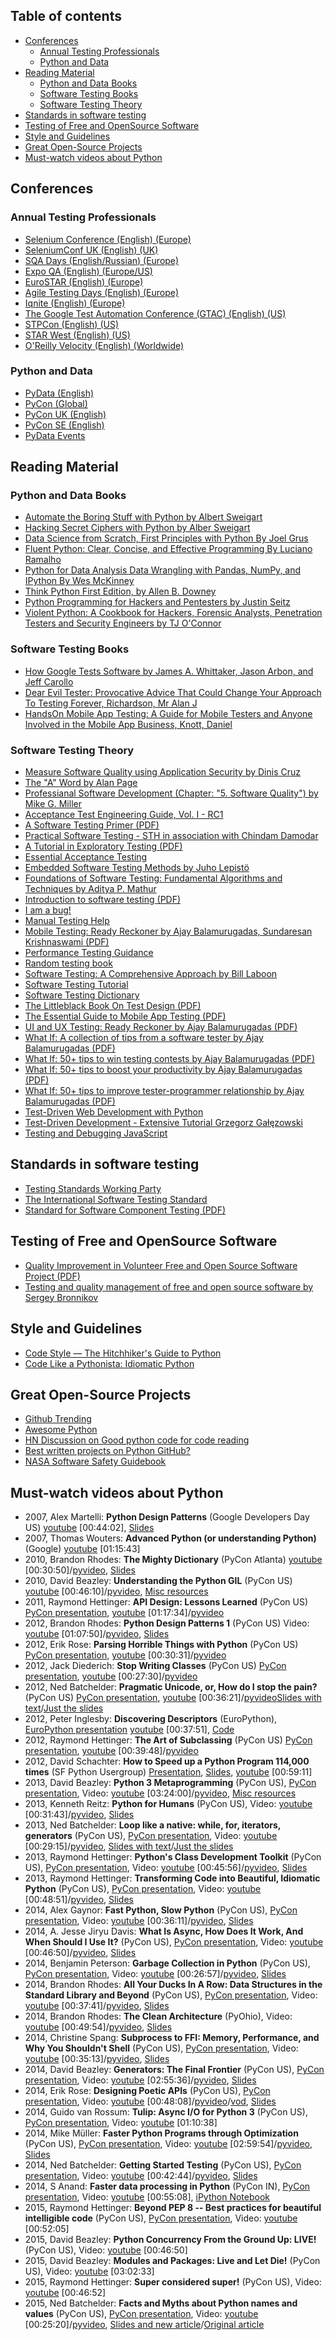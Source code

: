 ## Table of contents
<!-- MarkdownTOC depth=3 autoanchor=true autolink=true bracket=round -->

- [Conferences](#conferences)
    - [Annual Testing Professionals](#annual-testing-professionals)
    - [Python and Data](#python-and-data)
- [Reading Material](#reading-material)
    - [Python and Data Books](#python-and-data-books)
    - [Software Testing Books](#software-testing-books)
    - [Software Testing Theory](#software-testing-theory)
- [Standards in software testing](#standards-in-software-testing)
- [Testing of Free and OpenSource Software](#testing-of-free-and-opensource-software)
- [Style and Guidelines](#style-and-guidelines)
- [Great Open-Source Projects](#great-open-source-projects)
- [Must-watch videos about Python](#must-watch-videos-about-python)

<!-- /MarkdownTOC -->


<a name="conferences"></a>
## Conferences
<a name="annual-testing-professionals"></a>
### Annual Testing Professionals
* [Selenium Conference (English) (Europe)](http://www.seleniumconf.com)
* [SeleniumConf UK (English) (UK)](http://www.seleniumconf.co.uk)
* [SQA Days (English/Russian) (Europe)](http://sqadays.com/en/index)
* [Expo QA (English) (Europe/US)](http://www.expoqa.com/en/index.php)
* [EuroSTAR (English) (Europe)](http://www.eurostarconferences.com/)
* [Agile Testing Days (English) (Europe)](http://www.agiletestingdays.com/)
* [Iqnite (English) (Europe)](http://www.iqnite-conferences.com/index.aspx)
* [The Google Test Automation Conference (GTAC) (English) (US)](https://developers.google.com/google-test-automation-conference/)
* [STPCon (English) (US)](http://www.stpcon.com/)
* [STAR West (English) (US)](http://starwest.techwell.com/)
* [O'Reilly Velocity (English) (Worldwide)](http://conferences.oreilly.com/velocity)

<a name="python-and-data"></a>
### Python and Data
* [PyData (English)](http://pydata.org/events/)
* [PyCon (Global)](http://www.pycon.org/)
* [PyCon UK (English)](http://www.pyconuk.org/)
* [PyCon SE (English)](http://www.pycon.se/)
* [PyData Events](http://pydata.org/events.html)

<a name="reading-material"></a>
## Reading Material
<a name="python-and-data-books"></a>
### Python and Data Books
* [Automate the Boring Stuff with Python by Albert Sweigart](https://automatetheboringstuff.com/)
* [Hacking Secret Ciphers with Python by Alber Sweigart](https://inventwithpython.com/hacking/)
* [Data Science from Scratch, First Principles with Python By Joel Grus](http://shop.oreilly.com/product/0636920033400.do)
* [Fluent Python: Clear, Concise, and Effective Programming By Luciano Ramalho](http://shop.oreilly.com/product/0636920032519.do)
* [Python for Data Analysis Data Wrangling with Pandas, NumPy, and IPython By Wes McKinney](http://shop.oreilly.com/product/0636920023784.do)
* [Think Python First Edition, by Allen B. Downey](http://greenteapress.com/wp/think-python/)
* [Python Programming for Hackers and Pentesters by Justin Seitz](https://www.nostarch.com/blackhatpython)
* [Violent Python: A Cookbook for Hackers, Forensic Analysts, Penetration Testers and Security Engineers by TJ O'Connor](https://www.amazon.com/Violent-Python-Cookbook-Penetration-Engineers/dp/1597499579)

<a name="software-testing-books"></a>
### Software Testing Books
* [How Google Tests Software by James A. Whittaker, Jason Arbon, and Jeff Carollo](https://books.google.co.uk/books?id=vHlTOVTKHeUC&redir_esc=y)
* [Dear Evil Tester: Provocative Advice That Could Change Your Approach To Testing Forever, Richardson, Mr Alan J](https://www.amazon.com/Dear-Evil-Tester-Provocative-Approach/dp/0956733271)
* [HandsOn Mobile App Testing: A Guide for Mobile Testers and Anyone Involved in the Mobile App Business, Knott, Daniel](http://adventuresinqa.com/hands-on-mobile-app-testing/)

<a name="software-testing-theory"></a>
### Software Testing Theory
* [Measure Software Quality using Application Security by Dinis Cruz](https://github.com/DinisCruz/Book_Software_Quality/tree/master/content)
* [The "A" Word by Alan Page](https://leanpub.com/TheAWord)
* [Professianal Software Development (Chapter: "5. Software Quality") by Mike G. Miller](http://mixmastamyk.bitbucket.org/pro_soft_dev/)
* [Acceptance Test Engineering Guide, Vol. I - RC1](https://testingguidance.codeplex.com/)
* [A Software Testing Primer (PDF)](http://www.nickjenkins.net/prose/testingPrimer.pdf)
* [Practical Software Testing - STH in association with Chindam Damodar](http://www.softwaretestinghelp.com/practical-software-testing-new-free-ebook-download/)
* [A Tutorial in Exploratory Testing (PDF)](http://www.kaner.com/pdfs/QAIExploring.pdf)
* [Essential Acceptance Testing](https://leanpub.com/essential_acceptance_testing/c/HgPDBsxyYT6q)
* [Embedded Software Testing Methods by Juho Lepistö](https://www.theseus.fi/bitstream/handle/10024/46873/Lepisto_Juho.pdf?sequence=1)
* [Foundations of Software Testing: Fundamental Algorithms and Techniques by Aditya P. Mathur](http://my.safaribooksonline.com/book/software-engineering-and-development/software-testing/9788131707951)
* [Introduction to software testing (PDF)](http://ebooks.allfree-stuff.com/eBooks_down/Software%20Testing/Introduction%20to%20Software%20Testing.pdf)
* [I am a bug!](http://www.amibug.com/iamabug/p01.html)
* [Manual Testing Help](http://www.softwaretestinghelp.com/manual-testing-help-ebook-free-download/)
* [Mobile Testing: Ready Reckoner by Ajay Balamurugadas, Sundaresan Krishnaswami (PDF)](http://enjoytesting.files.wordpress.com/2013/10/mobile_testing_ready_reckoner.pdf)
* [Performance Testing Guidance](https://perftestingguide.codeplex.com/)
* [Random testing book](https://github.com/regehr/random-testing-book)
* [Software Testing: A Comprehensive Approach by Bill Laboon](https://github.com/laboon/ebook)
* [Software Testing Tutorial](http://www.tutorialspoint.com/software_testing/index.htm)
* [Software Testing Dictionary](http://www.tutorialspoint.com/software_testing_dictionary/index.htm)
* [The Littleblack Book On Test Design (PDF)](http://www.thetesteye.com/papers/TheLittleBlackBookOnTestDesign.pdf)
* [The Essential Guide to Mobile App Testing (PDF)](http://core.ecu.edu/STRG/materials/uTest_eBook_Mobile_Testing.pdf)
* [UI and UX Testing: Ready Reckoner by Ajay Balamurugadas (PDF)](http://enjoytesting.files.wordpress.com/2013/10/ui_and_ux_testing_ready_reckoner.pdf)
* [What If: A collection of tips from a software tester by Ajay Balamurugadas (PDF)](http://enjoytesting.files.wordpress.com/2013/10/whatif.pdf)
* [What If: 50+ tips to win testing contests by Ajay Balamurugadas (PDF)](http://enjoytesting.files.wordpress.com/2013/10/50tipstowintestingcontests.pdf)
* [What If: 50+ tips to boost your productivity by Ajay Balamurugadas (PDF)](http://enjoytesting.files.wordpress.com/2013/10/50-tips-to-boost-your-productivity.pdf)
* [What If: 50+ tips to improve tester-programmer relationship by Ajay Balamurugadas (PDF)](http://enjoytesting.files.wordpress.com/2013/10/50-tips-to-improve-tester-programmer-relationship.pdf)
* [Test-Driven Web Development with Python](http://chimera.labs.oreilly.com/books/1234000000754/index.html)
* [Test-Driven Development - Extensive Tutorial Grzegorz Gałęzowski](https://github.com/grzesiek-galezowski/tdd-ebook)
* [Testing and Debugging JavaScript](https://github.com/roblevintennis/Testing-and-Debugging-JavaScript)

<a name="standards-in-software-testing"></a>
## Standards in software testing
* [Testing Standards Working Party](http://www.testingstandards.co.uk/)
* [The International Software Testing Standard](http://softwaretestingstandard.org/)
* [Standard for Software Component Testing (PDF)](http://www.testingstandards.co.uk/Component%20Testing.pdf)

<a name="testing-of-free-and-opensource-software"></a>
## Testing of Free and OpenSource Software
* [Quality Improvement in Volunteer Free and Open Source Software Project (PDF)](http://www.cyrius.com/publications/michlmayr-phd.pdf)
* [Testing and quality management of free and open source software by Sergey Bronnikov](https://github.com/ligurio/tos-book)

<a name="style-and-guidelines"></a>
## Style and Guidelines
* [Code Style — The Hitchhiker's Guide to Python](http://docs.python-guide.org/en/latest/writing/style/)
* [Code Like a Pythonista: Idiomatic Python](http://python.net/~goodger/projects/pycon/2007/idiomatic/handout.html)

<a name="great-open-source-projects"></a>
## Great Open-Source Projects
* [Github Trending](https://github.com/trending?l=python)
* [Awesome Python](http://awesome-python.com/)
* [HN Discussion on Good python code for code reading](https://news.ycombinator.com/item?id=327710)
* [Best written projects on Python GitHub?](https://www.reddit.com/r/Python/comments/1ls7vq/best_written_projects_on_python_github/)
* [NASA Software Safety Guidebook](https://drive.google.com/open?id=0B6Hcdhqew1dAZ2E2Z2RCVWFKSE0)

<a name="must-watch-videos-about-python"></a>
## Must-watch videos about Python
* 2007, Alex Martelli: **Python Design Patterns** (Google Developers Day US) [youtube](https://www.youtube.com/watch?v=0vJJlVBVTFg) [00:44:02], [Slides](http://www.aleax.it/gdd_pydp.pdf)
* 2007, Thomas Wouters: **Advanced Python (or understanding Python)** (Google) [youtube](https://www.youtube.com/watch?v=uOzdG3lwcB4) [01:15:43]
* 2010, Brandon Rhodes: **The Mighty Dictionary** (PyCon Atlanta) [youtube](https://www.youtube.com/watch?v=C4Kc8xzcA68) [00:30:50]/[pyvideo](http://pyvideo.org/video/276/the-mighty-dictionary-55), [Slides](http://rhodesmill.org/brandon/slides/2010-03-pycon/)
* 2010, David Beazley: **Understanding the Python GIL** (PyCon US) [youtube](http://www.youtube.com/watch?v=Obt-vMVdM8s) [00:46:10]/[pyvideo](http://pyvideo.org/video/353/pycon-2010--understanding-the-python-gil---82), [Misc resources](http://www.dabeaz.com/GIL/)
* 2011, Raymond Hettinger: **API Design: Lessons Learned** (PyCon US) [PyCon presentation](https://us.pycon.org/2011/schedule/presentations/263/), [youtube](http://www.youtube.com/watch?v=heJuQWNdwJI) [01:17:34]/[pyvideo](http://pyvideo.org/video/366/pycon-2011--api-design--lessons-learned)
* 2012, Brandon Rhodes: **Python Design Patterns 1** (PyCon US) Video: [youtube](https://www.youtube.com/watch?v=Er5K_nR5lDQ) [01:07:50]/[pyvideo](http://pyvideo.org/video/1369/python-design-patterns-1), [Slides](http://rhodesmill.org/brandon/slides/2012-07-pyohio/)
* 2012, Erik Rose: **Parsing Horrible Things with Python** (PyCon US) [PyCon presentation](https://us.pycon.org/2012/schedule/presentation/468/), [youtube](https://www.youtube.com/watch?v=tCUdeLIj4hE) [00:30:31]/[pyvideo](http://pyvideo.org/video/708/parsing-horrible-things-with-python)
* 2012, Jack Diederich: **Stop Writing Classes** (PyCon US) [PyCon presentation](https://us.pycon.org/2012/schedule/presentation/352/), [youtube](https://www.youtube.com/watch?v=o9pEzgHorH0) [00:27:30]/[pyvideo](http://pyvideo.org/video/880/stop-writing-classes)
* 2012, Ned Batchelder: **Pragmatic Unicode, or, How do I stop the pain?** (PyCon US) [PyCon presentation](https://us.pycon.org/2012/schedule/presentation/141/), [youtube](https://www.youtube.com/watch?v=sgHbC6udIqc) [00:36:21]/[pyvideo](http://pyvideo.org/video/948/pragmatic-unicode-or-how-do-i-stop-the-pain)[Slides with text](http://nedbatchelder.com/text/unipain.html)/[Just the slides](http://nedbatchelder.com/text/unipain/unipain.html)
* 2012, Peter Inglesby: **Discovering Descriptors** (EuroPython), [EuroPython presentation](https://ep2013.europython.eu/conference/talks/discovering-descriptors) [youtube](https://www.youtube.com/watch?v=D3-NZXHO5QI) [00:37:51], [Code](https://github.com/inglesp/Discovering-Descriptors)
* 2012, Raymond Hettinger: **The Art of Subclassing** (PyCon US) [PyCon presentation](https://us.pycon.org/2012/schedule/presentation/399/), [youtube](https://www.youtube.com/watch?v=miGolgp9xq8) [00:39:48]/[pyvideo](http://pyvideo.org/video/879/the-art-of-subclassing)
* 2012, David Schachter: **How to Speed up a Python Program 114,000 times** (SF Python Usergroup) [Presentation](https://us.pycon.org/2012/schedule/presentation/399/), [Slides](http://davidschachter.com/ds/SF_Python_Meetup_slides_public.pdf), [youtube](https://www.youtube.com/watch?v=e08kOj2kISU) [00:59:11]
* 2013, David Beazley: **Python 3 Metaprogramming** (PyCon US), [PyCon presentation](https://us.pycon.org/2013/schedule/presentation/7/), Video: [youtube](https://www.youtube.com/watch?v=sPiWg5jSoZI) [03:24:00]/[pyvideo](http://pyvideo.org/video/1716/python-3-metaprogramming), [Misc resources](http://www.dabeaz.com/py3meta/)
* 2013, Kenneth Reitz: **Python for Humans** (PyCon US), Video: [youtube](http://www.youtube.com/watch?v=QpkHt1hDYTo) [00:31:43]/[pyvideo](http://pyvideo.org/video/1785/python-for-humans-1), [Slides](https://speakerdeck.com/pyconslides/python-for-humans)
* 2013, Ned Batchelder: **Loop like a native: while, for, iterators, generators** (PyCon US), [PyCon presentation](https://us.pycon.org/2013/schedule/presentation/76/), Video: [youtube](https://www.youtube.com/watch?v=EnSu9hHGq5o) [00:29:15]/[pyvideo](http://pyvideo.org/video/1758/loop-like-a-native-while-for-iterators-genera), [Slides with text](http://nedbatchelder.com/text/iter.html)/[Just the slides](http://nedbatchelder.com/text/iter/iter.html)
* 2013, Raymond Hettinger: **Python's Class Development Toolkit** (PyCon US), [PyCon presentation](https://us.pycon.org/2013/schedule/presentation/125/), Video: [youtube](https://www.youtube.com/watch?v=HTLu2DFOdTg) [00:45:56]/[pyvideo](http://pyvideo.org/video/1779/pythons-class-development-toolkit), [Slides](https://speakerdeck.com/pyconslides/pythons-class-development-toolkit-by-raymond-hettinger)
* 2013, Raymond Hettinger: **Transforming Code into Beautiful, Idiomatic Python** (PyCon US), [PyCon presentation](https://us.pycon.org/2013/schedule/presentation/126/), Video: [youtube](https://www.youtube.com/watch?v=OSGv2VnC0go) [00:48:51]/[pyvideo](http://pyvideo.org/video/1780/transforming-code-into-beautiful-idiomatic-python), [Slides](https://speakerdeck.com/pyconslides/transforming-code-into-beautiful-idiomatic-python-by-raymond-hettinger-1)
* 2014, Alex Gaynor: **Fast Python, Slow Python** (PyCon US), [PyCon presentation](https://us.pycon.org/2014/schedule/presentation/197/), Video: [youtube](https://www.youtube.com/watch?v=7eeEf_rAJds) [00:36:11]/[pyvideo](http://pyvideo.org/video/2627/fast-python-slow-python), [Slides](https://speakerdeck.com/pycon2014/fast-python-slow-python-by-alex-gaynor)
* 2014, A. Jesse Jiryu Davis: **What Is Async, How Does It Work, And When Should I Use It?** (PyCon US), [PyCon presentation](https://us.pycon.org/2014/schedule/presentation/284/), Video: [youtube](https://www.youtube.com/watch?v=9WV7juNmyE8) [00:46:50]/[pyvideo](http://pyvideo.org/video/2565/what-is-async-how-does-it-work-and-when-should), [Slides](https://speakerdeck.com/pycon2014/what-is-async-how-does-it-work-and-when-should-i-use-it-by-a-jesse-jiryu-davis)
* 2014, Benjamin Peterson: **Garbage Collection in Python** (PyCon US), [PyCon presentation](https://us.pycon.org/2014/schedule/presentation/153/), Video: [youtube](https://www.youtube.com/watch?v=iHVs_HkjdmI) [00:26:57]/[pyvideo](http://pyvideo.org/video/2633/garbage-collection-in-python), [Slides](https://speakerdeck.com/pycon2014/garbage-collection-in-python-by-benjamin-peterson)
* 2014, Brandon Rhodes: **All Your Ducks In A Row: Data Structures in the Standard Library and Beyond** (PyCon US), [PyCon presentation](https://us.pycon.org/2014/schedule/presentation/211/), Video: [youtube](https://www.youtube.com/watch?v=fYlnfvKVDoM) [00:37:41]/[pyvideo](http://pyvideo.org/video/2571/all-your-ducks-in-a-row-data-structures-in-the-s), [Slides](http://rhodesmill.org/brandon/slides/2014-04-pycon/data-structures/)
* 2014, Brandon Rhodes: **The Clean Architecture** (PyOhio), Video: [youtube](https://www.youtube.com/watch?v=DJtef410XaM) [00:49:54]/[pyvideo](http://pyvideo.org/video/2840/the-clean-architecture-in-python), [Slides](http://rhodesmill.org/brandon/slides/2014-07-pyohio/clean-architecture/)
* 2014, Christine Spang: **Subprocess to FFI: Memory, Performance, and Why You Shouldn't Shell** (PyCon US), [PyCon presentation](https://us.pycon.org/2014/schedule/presentation/190/), Video: [youtube](https://www.youtube.com/watch?v=YAO7PUZvVPw) [00:35:13]/[pyvideo](http://pyvideo.org/video/2640/subprocess-to-ffi-memory-performance-and-why-y), [Slides](https://speakerdeck.com/pycon2014/subprocess-to-ffi-by-christine-spang)
* 2014, David Beazley: **Generators: The Final Frontier** (PyCon US), [PyCon presentation](https://us.pycon.org/2014/schedule/presentation/70/), Video: [youtube](https://www.youtube.com/watch?v=5-qadlG7tWo) [02:55:36]/[pyvideo](http://pyvideo.org/video/2575/generators-the-final-frontier), [Slides](http://fr.slideshare.net/dabeaz/generators-the-final-frontier)
* 2014, Erik Rose: **Designing Poetic APIs** (PyCon US), [PyCon presentation](https://us.pycon.org/2014/schedule/presentation/207/), Video: [youtube](http://www.youtube.com/watch?v=JQYnFyG7A8c) [00:48:08]/[pyvideo](http://pyvideo.org/video/2647/designing-poetic-apis)/[vod](http://vod.com.ng/en/video/JQYnFyG7A8c/Erik-Rose-Designing-Poetic-APIs-PyCon-2014), [Slides](https://speakerdeck.com/pycon2014/designing-poetic-apis-by-erik-rose)
* 2014, Guido van Rossum: **Tulip: Async I/O for Python 3** (PyCon US), [PyCon presentation](https://us.pycon.org/2014/schedule/presentation/284/), Video: [youtube](https://www.youtube.com/watch?v=1coLC-MUCJc) [01:10:38]
* 2014, Mike Müller: **Faster Python Programs through Optimization** (PyCon US), [PyCon presentation](https://us.pycon.org/2014/schedule/presentation/71/), Video: [youtube](https://www.youtube.com/watch?v=wNBJDpyRm8w) [02:59:54]/[pyvideo](http://pyvideo.org/video/607/faster-python-programs-through-optimization), [Slides](http://fr.slideshare.net/PyData/faster-python-programs-through-optimization-mike-muller)
* 2014, Ned Batchelder: **Getting Started Testing** (PyCon US), [PyCon presentation](https://us.pycon.org/2014/schedule/presentation/150/), Video: [youtube](https://www.youtube.com/watch?v=FxSsnHeWQBY) [00:42:44]/[pyvideo](http://pyvideo.org/video/2674/getting-started-testing), [Slides](https://speakerdeck.com/pycon2014/getting-started-testing-by-ned-batchelder)
* 2014, S Anand: **Faster data processing in Python** (PyCon IN), [PyCon presentation](http://in.pycon.org/funnel/2014/165-faster-data-processing-in-python), Video: [youtube](https://www.youtube.com/watch?v=ylBslijJexw) [00:55:08], [iPython Notebook](http://nbviewer.ipython.org/github/sanand0/ipython-notebooks/blob/master/Faster%20Data%20Processing%20in%20Python.ipynb)
* 2015, Raymond Hettinger: **Beyond PEP 8 -- Best practices for beautiful intelligible code** (PyCon US), [PyCon presentation](https://us.pycon.org/2015/schedule/presentation/416/), Video: [youtube](https://www.youtube.com/watch?v=wf-BqAjZb8M) [00:52:05]
* 2015, David Beazley: **Python Concurrency From the Ground Up: LIVE!** (PyCon US), Video: [youtube](https://www.youtube.com/watch?v=MCs5OvhV9S4) [00:46:50]
* 2015, David Beazley: **Modules and Packages: Live and Let Die!** (PyCon US), Video: [youtube](https://www.youtube.com/watch?v=0oTh1CXRaQ0) [03:02:33]
* 2015, Raymond Hettinger: **Super considered super!** (PyCon US), Video: [youtube](https://www.youtube.com/watch?v=EiOglTERPEo) [00:46:52]
* 2015, Ned Batchelder: **Facts and Myths about Python names and values** (PyCon US), [PyCon presentation](https://us.pycon.org/2015/schedule/presentation/362/), Video: [youtube](https://www.youtube.com/watch?v=_AEJHKGk9ns) [00:25:20]/[pyvideo](http://pyvideo.org/video/3466/facts-and-myths-about-python-names-and-values), [Slides and new article](http://nedbatchelder.com/text/names1.html)/[Original article](http://nedbatchelder.com/text/names.html)

